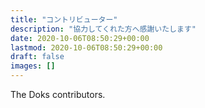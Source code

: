```yaml
---
title: "コントリビューター"
description: "協力してくれた方へ感謝いたします"
date: 2020-10-06T08:50:29+00:00
lastmod: 2020-10-06T08:50:29+00:00
draft: false
images: []
---
```


The Doks contributors.
